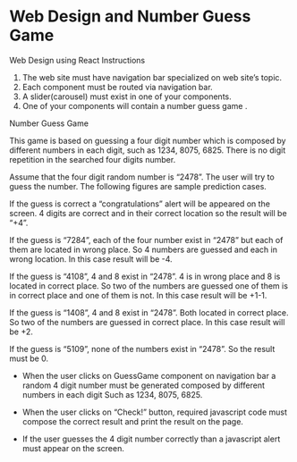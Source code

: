 # Web Design and Number Guess Game
 Web Design using React
Instructions

1. The web site must have navigation bar specialized on web site’s topic.
2. Each component must be routed via navigation bar.
3. A slider(carousel) must exist in one of your components.
4. One of your components will contain a number guess game .

Number Guess Game

This game is based on guessing a four digit number which is composed by different numbers in each digit, such as 
1234, 8075, 6825. There is no digit repetition in the searched four digits number. 

Assume that the four digit random number is “2478”. The user will try to guess the number. The following figures are 
sample prediction cases.

If the guess is correct a “congratulations” alert will 
be appeared on the screen. 
4 digits are correct and in their correct location so 
the result will be “+4”.

If the guess is “7284”, each of the four number 
exist in “2478” but each of them are located in 
wrong place. 
So 4 numbers are guessed and each in wrong 
location.
In this case result will be -4.

If the guess is “4108”, 4 and 8 exist in “2478”. 
4 is in wrong place and 8 is located in correct place. 
So two of the numbers are guessed one of them is 
in correct place and one of them is not.
In this case result will be +1-1.

If the guess is “1408”, 4 and 8 exist in “2478”. 
Both located in correct place. So two of the 
numbers are guessed in correct place.
In this case result will be +2.

If the guess is “5109”, none of the numbers exist in 
“2478”. 
So the result must be 0.

- When the user clicks on GuessGame component on navigation bar a random 4 digit number must be generated 
composed by different numbers in each digit Such as 1234, 8075, 6825. 

- When the user clicks on “Check!” button, required javascript code must compose the correct result and print the 
result on the page.

- If the user guesses the 4 digit number correctly than a javascript alert must appear on the screen.
